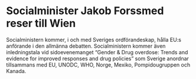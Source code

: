 # Socialminister Jakob Forssmed reser till Wien

Socialministern kommer, i och med Sveriges ordförandeskap, hålla EU:s anförande i den allmänna debatten. Socialministern kommer även inledningstala vid sidoevenemanget “Gender \& Drug overdose: Trends and evidence for improved responses and drug policies” som Sverige anordnar tillsammans med EU, UNODC, WHO, Norge, Mexiko, Pompidougruppen och Kanada.
